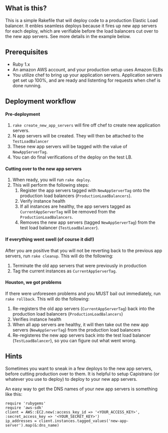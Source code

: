## What is this?

This is a simple Rakefile that will deploy code to a production Elastic Load balancer.   It enbles seamless deploys because it fires up new app servers for each deploy,
which are verifiable before the load balancers cut over to the new app servers.  See more details in the example below.

## Prerequisites


*   Ruby 1.x
*   An amazon AWS account, and your production setup uses Amazon ELBs
*   You utilize chef to bring up your application servers.  Application servers get set up 100%, and are ready and listenting for requests when chef is done running.

## Deployment workflow

#### Pre-deployment

1.  `rake create_new_app_servers` will fire off chef to create new application servers.  
2.  N app servers will be created.  They will then be attached to the `TestLoadBalancer`
2.  These new app servers will be tagged with the value of `NewAppServerTag`.
3.  You can do final verifications of the deploy on the test LB.

#### Cutting over to the new app servers

1.  When ready, you will run `rake deploy`.
2.  This will perform the following steps:
    1.  Register the app servers tagged with `NewAppServerTag` onto the production load balancers (`ProductionLoadBalancers`).
    2.  Verify instance health
    3.  If all instances are healthy, the app servers tagged as `CurrentAppServerTag` will be removed from the `ProductionLoadBalancers`.
    4.  Removes the new app servers (tagged `NewAppServerTag`) from the test load balancer (`TestLoadBalancer`).

#### If everything went swell (of course it did!)

After you are positive that you will not be reverting back to the previous app servers, run `rake cleanup`.  This will do the following:

1.  Terminate the old app servers that were previously in production
2.  Tag the current instances as `CurrentAppServerTag`.


#### Houston, we got problems

If there were unforeseen problems and you MUST bail out immediately, run `rake rollback`.  This will do the following:

1.  Re-registers the old app servers (`CurrentAppServerTag`) back into the production load balancers (`ProductionLoadBalancers`)
2.  Verifies instance health
3.  When all app servers are healthy, it will then take out the new app servers (`NewAppServerTag`) from the production load balancers 
4.  Re-registeres the new app servers back into the test load balancer (`TestLoadBalancer`), so you can figure out what went wrong.


## Hints

Sometimes you want to sneak in a few deploys to the new app servers, before cutting production over to them.  It is helpful to setup Capistrano (or whatever you use to
deploy) to deploy to your new app servers.  

An easy way to get the DNS names of your new app servers is something like this:

    require 'rubygems'
    require 'aws-sdk'
    client = AWS::EC2.new(:access_key_id => '<YOUR_ACCESS_KEY>', :secret_access_key => '<YOUR_SECRET_KEY>')
    ip_addresses = client.instances.tagged_values('new-app-server').map(&:dns_name)
